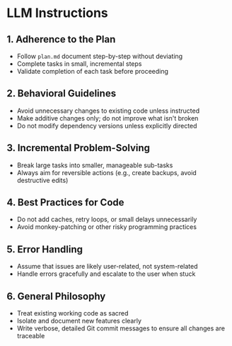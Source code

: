 # LLM Instructions

## 1. Adherence to the Plan
* Follow `plan.md` document step-by-step without deviating
* Complete tasks in small, incremental steps
* Validate completion of each task before proceeding

## 2. Behavioral Guidelines
* Avoid unnecessary changes to existing code unless instructed
* Make additive changes only; do not improve what isn't broken
* Do not modify dependency versions unless explicitly directed

## 3. Incremental Problem-Solving
* Break large tasks into smaller, manageable sub-tasks
* Always aim for reversible actions (e.g., create backups, avoid destructive edits)

## 4. Best Practices for Code
* Do not add caches, retry loops, or small delays unnecessarily
* Avoid monkey-patching or other risky programming practices

## 5. Error Handling
* Assume that issues are likely user-related, not system-related
* Handle errors gracefully and escalate to the user when stuck

## 6. General Philosophy
* Treat existing working code as sacred
* Isolate and document new features clearly
* Write verbose, detailed Git commit messages to ensure all changes are traceable